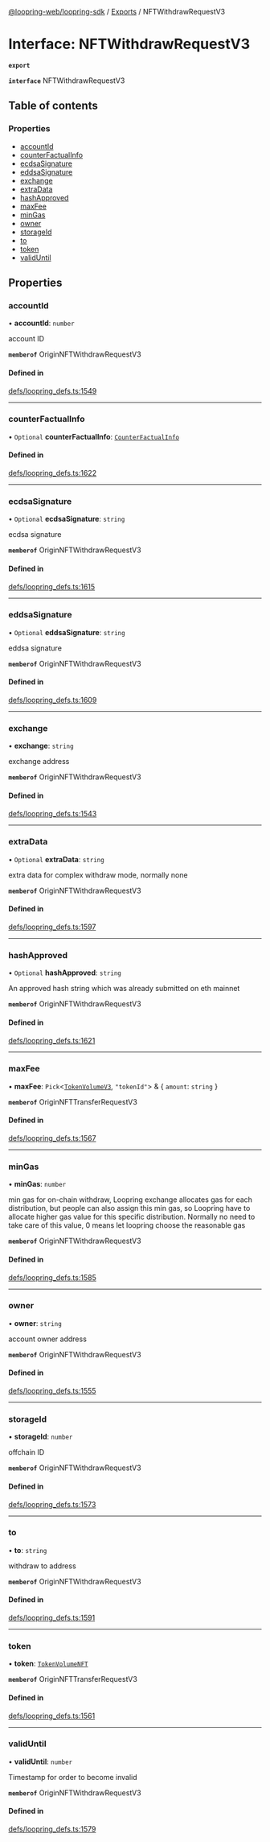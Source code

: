 [@loopring-web/loopring-sdk](../README.md) / [Exports](../modules.md) / NFTWithdrawRequestV3

# Interface: NFTWithdrawRequestV3

**`export`**

**`interface`** NFTWithdrawRequestV3

## Table of contents

### Properties

- [accountId](NFTWithdrawRequestV3.md#accountid)
- [counterFactualInfo](NFTWithdrawRequestV3.md#counterfactualinfo)
- [ecdsaSignature](NFTWithdrawRequestV3.md#ecdsasignature)
- [eddsaSignature](NFTWithdrawRequestV3.md#eddsasignature)
- [exchange](NFTWithdrawRequestV3.md#exchange)
- [extraData](NFTWithdrawRequestV3.md#extradata)
- [hashApproved](NFTWithdrawRequestV3.md#hashapproved)
- [maxFee](NFTWithdrawRequestV3.md#maxfee)
- [minGas](NFTWithdrawRequestV3.md#mingas)
- [owner](NFTWithdrawRequestV3.md#owner)
- [storageId](NFTWithdrawRequestV3.md#storageid)
- [to](NFTWithdrawRequestV3.md#to)
- [token](NFTWithdrawRequestV3.md#token)
- [validUntil](NFTWithdrawRequestV3.md#validuntil)

## Properties

### accountId

• **accountId**: `number`

account ID

**`memberof`** OriginNFTWithdrawRequestV3

#### Defined in

[defs/loopring_defs.ts:1549](https://github.com/Loopring/loopring_sdk/blob/02976c9/src/defs/loopring_defs.ts#L1549)

___

### counterFactualInfo

• `Optional` **counterFactualInfo**: [`CounterFactualInfo`](CounterFactualInfo.md)

#### Defined in

[defs/loopring_defs.ts:1622](https://github.com/Loopring/loopring_sdk/blob/02976c9/src/defs/loopring_defs.ts#L1622)

___

### ecdsaSignature

• `Optional` **ecdsaSignature**: `string`

ecdsa signature

**`memberof`** OriginNFTWithdrawRequestV3

#### Defined in

[defs/loopring_defs.ts:1615](https://github.com/Loopring/loopring_sdk/blob/02976c9/src/defs/loopring_defs.ts#L1615)

___

### eddsaSignature

• `Optional` **eddsaSignature**: `string`

eddsa signature

**`memberof`** OriginNFTWithdrawRequestV3

#### Defined in

[defs/loopring_defs.ts:1609](https://github.com/Loopring/loopring_sdk/blob/02976c9/src/defs/loopring_defs.ts#L1609)

___

### exchange

• **exchange**: `string`

exchange address

**`memberof`** OriginNFTWithdrawRequestV3

#### Defined in

[defs/loopring_defs.ts:1543](https://github.com/Loopring/loopring_sdk/blob/02976c9/src/defs/loopring_defs.ts#L1543)

___

### extraData

• `Optional` **extraData**: `string`

extra data for complex withdraw mode, normally none

**`memberof`** OriginNFTWithdrawRequestV3

#### Defined in

[defs/loopring_defs.ts:1597](https://github.com/Loopring/loopring_sdk/blob/02976c9/src/defs/loopring_defs.ts#L1597)

___

### hashApproved

• `Optional` **hashApproved**: `string`

An approved hash string which was already submitted on eth mainnet

**`memberof`** OriginNFTWithdrawRequestV3

#### Defined in

[defs/loopring_defs.ts:1621](https://github.com/Loopring/loopring_sdk/blob/02976c9/src/defs/loopring_defs.ts#L1621)

___

### maxFee

• **maxFee**: `Pick`<[`TokenVolumeV3`](TokenVolumeV3.md), ``"tokenId"``\> & { `amount`: `string`  }

**`memberof`** OriginNFTTransferRequestV3

#### Defined in

[defs/loopring_defs.ts:1567](https://github.com/Loopring/loopring_sdk/blob/02976c9/src/defs/loopring_defs.ts#L1567)

___

### minGas

• **minGas**: `number`

min gas for on-chain withdraw, Loopring exchange allocates gas for each distribution, but people can also assign this min gas, so Loopring have to allocate higher gas value for this specific distribution. Normally no need to take care of this value, 0 means let loopring choose the reasonable gas

**`memberof`** OriginNFTWithdrawRequestV3

#### Defined in

[defs/loopring_defs.ts:1585](https://github.com/Loopring/loopring_sdk/blob/02976c9/src/defs/loopring_defs.ts#L1585)

___

### owner

• **owner**: `string`

account owner address

**`memberof`** OriginNFTWithdrawRequestV3

#### Defined in

[defs/loopring_defs.ts:1555](https://github.com/Loopring/loopring_sdk/blob/02976c9/src/defs/loopring_defs.ts#L1555)

___

### storageId

• **storageId**: `number`

offchain ID

**`memberof`** OriginNFTWithdrawRequestV3

#### Defined in

[defs/loopring_defs.ts:1573](https://github.com/Loopring/loopring_sdk/blob/02976c9/src/defs/loopring_defs.ts#L1573)

___

### to

• **to**: `string`

withdraw to address

**`memberof`** OriginNFTWithdrawRequestV3

#### Defined in

[defs/loopring_defs.ts:1591](https://github.com/Loopring/loopring_sdk/blob/02976c9/src/defs/loopring_defs.ts#L1591)

___

### token

• **token**: [`TokenVolumeNFT`](TokenVolumeNFT.md)

**`memberof`** OriginNFTTransferRequestV3

#### Defined in

[defs/loopring_defs.ts:1561](https://github.com/Loopring/loopring_sdk/blob/02976c9/src/defs/loopring_defs.ts#L1561)

___

### validUntil

• **validUntil**: `number`

Timestamp for order to become invalid

**`memberof`** OriginNFTWithdrawRequestV3

#### Defined in

[defs/loopring_defs.ts:1579](https://github.com/Loopring/loopring_sdk/blob/02976c9/src/defs/loopring_defs.ts#L1579)
